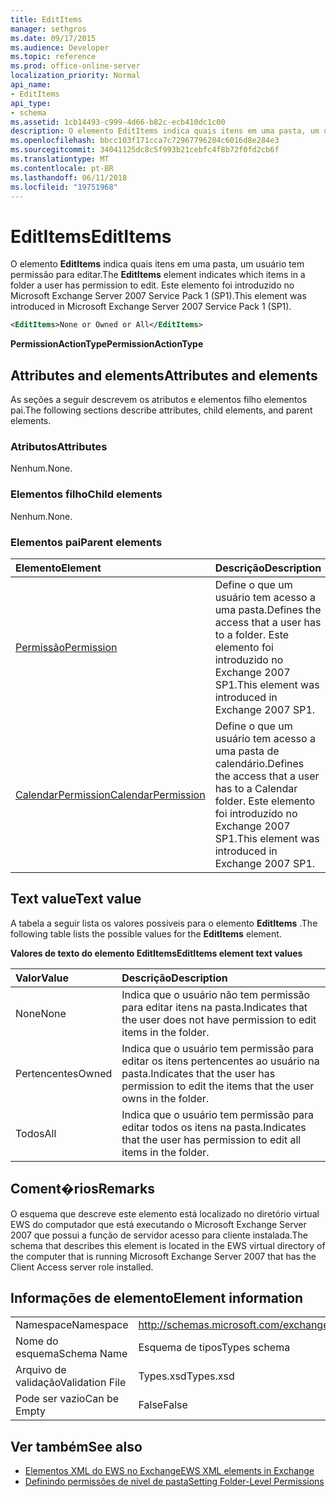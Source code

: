 ```yaml
---
title: EditItems
manager: sethgros
ms.date: 09/17/2015
ms.audience: Developer
ms.topic: reference
ms.prod: office-online-server
localization_priority: Normal
api_name:
- EditItems
api_type:
- schema
ms.assetid: 1cb14493-c999-4d66-b82c-ecb410dc1c00
description: O elemento EditItems indica quais itens em uma pasta, um usuário tem permissão para editar. Este elemento foi introduzido no Microsoft Exchange Server 2007 Service Pack 1 (SP1).
ms.openlocfilehash: bbcc103f171cca7c72967796284c6016d8e284e3
ms.sourcegitcommit: 34041125dc8c5f993b21cebfc4f8b72f0fd2cb6f
ms.translationtype: MT
ms.contentlocale: pt-BR
ms.lasthandoff: 06/11/2018
ms.locfileid: "19751968"
---
```

# <a name="edititems"></a><span data-ttu-id="7ab28-104">EditItems</span><span class="sxs-lookup"><span data-stu-id="7ab28-104">EditItems</span></span>

<span data-ttu-id="7ab28-105">O elemento **EditItems** indica quais itens em uma pasta, um usuário tem permissão para editar.</span><span class="sxs-lookup"><span data-stu-id="7ab28-105">The **EditItems** element indicates which items in a folder a user has permission to edit.</span></span> <span data-ttu-id="7ab28-106">Este elemento foi introduzido no Microsoft Exchange Server 2007 Service Pack 1 (SP1).</span><span class="sxs-lookup"><span data-stu-id="7ab28-106">This element was introduced in Microsoft Exchange Server 2007 Service Pack 1 (SP1).</span></span> 
  
```xml
<EditItems>None or Owned or All</EditItems>
```

 <span data-ttu-id="7ab28-107">**PermissionActionType**</span><span class="sxs-lookup"><span data-stu-id="7ab28-107">**PermissionActionType**</span></span>
## <a name="attributes-and-elements"></a><span data-ttu-id="7ab28-108">Attributes and elements</span><span class="sxs-lookup"><span data-stu-id="7ab28-108">Attributes and elements</span></span>

<span data-ttu-id="7ab28-109">As seções a seguir descrevem os atributos e elementos filho elementos pai.</span><span class="sxs-lookup"><span data-stu-id="7ab28-109">The following sections describe attributes, child elements, and parent elements.</span></span>
  
### <a name="attributes"></a><span data-ttu-id="7ab28-110">Atributos</span><span class="sxs-lookup"><span data-stu-id="7ab28-110">Attributes</span></span>

<span data-ttu-id="7ab28-111">Nenhum.</span><span class="sxs-lookup"><span data-stu-id="7ab28-111">None.</span></span>
  
### <a name="child-elements"></a><span data-ttu-id="7ab28-112">Elementos filho</span><span class="sxs-lookup"><span data-stu-id="7ab28-112">Child elements</span></span>

<span data-ttu-id="7ab28-113">Nenhum.</span><span class="sxs-lookup"><span data-stu-id="7ab28-113">None.</span></span>
  
### <a name="parent-elements"></a><span data-ttu-id="7ab28-114">Elementos pai</span><span class="sxs-lookup"><span data-stu-id="7ab28-114">Parent elements</span></span>

|<span data-ttu-id="7ab28-115">**Elemento**</span><span class="sxs-lookup"><span data-stu-id="7ab28-115">**Element**</span></span>|<span data-ttu-id="7ab28-116">**Descrição**</span><span class="sxs-lookup"><span data-stu-id="7ab28-116">**Description**</span></span>|
|:-----|:-----|
|[<span data-ttu-id="7ab28-117">Permissão</span><span class="sxs-lookup"><span data-stu-id="7ab28-117">Permission</span></span>](permission.md) <br/> |<span data-ttu-id="7ab28-118">Define o que um usuário tem acesso a uma pasta.</span><span class="sxs-lookup"><span data-stu-id="7ab28-118">Defines the access that a user has to a folder.</span></span> <span data-ttu-id="7ab28-119">Este elemento foi introduzido no Exchange 2007 SP1.</span><span class="sxs-lookup"><span data-stu-id="7ab28-119">This element was introduced in Exchange 2007 SP1.</span></span>  <br/> |
|[<span data-ttu-id="7ab28-120">CalendarPermission</span><span class="sxs-lookup"><span data-stu-id="7ab28-120">CalendarPermission</span></span>](calendarpermission.md) <br/> |<span data-ttu-id="7ab28-121">Define o que um usuário tem acesso a uma pasta de calendário.</span><span class="sxs-lookup"><span data-stu-id="7ab28-121">Defines the access that a user has to a Calendar folder.</span></span> <span data-ttu-id="7ab28-122">Este elemento foi introduzido no Exchange 2007 SP1.</span><span class="sxs-lookup"><span data-stu-id="7ab28-122">This element was introduced in Exchange 2007 SP1.</span></span>  <br/> |
   
## <a name="text-value"></a><span data-ttu-id="7ab28-123">Text value</span><span class="sxs-lookup"><span data-stu-id="7ab28-123">Text value</span></span>

<span data-ttu-id="7ab28-124">A tabela a seguir lista os valores possíveis para o elemento **EditItems** .</span><span class="sxs-lookup"><span data-stu-id="7ab28-124">The following table lists the possible values for the **EditItems** element.</span></span> 
  
<span data-ttu-id="7ab28-125">**Valores de texto do elemento EditItems**</span><span class="sxs-lookup"><span data-stu-id="7ab28-125">**EditItems element text values**</span></span>

|<span data-ttu-id="7ab28-126">**Valor**</span><span class="sxs-lookup"><span data-stu-id="7ab28-126">**Value**</span></span>|<span data-ttu-id="7ab28-127">**Descrição**</span><span class="sxs-lookup"><span data-stu-id="7ab28-127">**Description**</span></span>|
|:-----|:-----|
|<span data-ttu-id="7ab28-128">None</span><span class="sxs-lookup"><span data-stu-id="7ab28-128">None</span></span>  <br/> |<span data-ttu-id="7ab28-129">Indica que o usuário não tem permissão para editar itens na pasta.</span><span class="sxs-lookup"><span data-stu-id="7ab28-129">Indicates that the user does not have permission to edit items in the folder.</span></span>  <br/> |
|<span data-ttu-id="7ab28-130">Pertencentes</span><span class="sxs-lookup"><span data-stu-id="7ab28-130">Owned</span></span>  <br/> |<span data-ttu-id="7ab28-131">Indica que o usuário tem permissão para editar os itens pertencentes ao usuário na pasta.</span><span class="sxs-lookup"><span data-stu-id="7ab28-131">Indicates that the user has permission to edit the items that the user owns in the folder.</span></span>  <br/> |
|<span data-ttu-id="7ab28-132">Todos</span><span class="sxs-lookup"><span data-stu-id="7ab28-132">All</span></span>  <br/> |<span data-ttu-id="7ab28-133">Indica que o usuário tem permissão para editar todos os itens na pasta.</span><span class="sxs-lookup"><span data-stu-id="7ab28-133">Indicates that the user has permission to edit all items in the folder.</span></span>  <br/> |
   
## <a name="remarks"></a><span data-ttu-id="7ab28-134">Coment�rios</span><span class="sxs-lookup"><span data-stu-id="7ab28-134">Remarks</span></span>

<span data-ttu-id="7ab28-135">O esquema que descreve este elemento está localizado no diretório virtual EWS do computador que está executando o Microsoft Exchange Server 2007 que possui a função de servidor acesso para cliente instalada.</span><span class="sxs-lookup"><span data-stu-id="7ab28-135">The schema that describes this element is located in the EWS virtual directory of the computer that is running Microsoft Exchange Server 2007 that has the Client Access server role installed.</span></span>
  
## <a name="element-information"></a><span data-ttu-id="7ab28-136">Informações de elemento</span><span class="sxs-lookup"><span data-stu-id="7ab28-136">Element information</span></span>

|||
|:-----|:-----|
|<span data-ttu-id="7ab28-137">Namespace</span><span class="sxs-lookup"><span data-stu-id="7ab28-137">Namespace</span></span>  <br/> |http://schemas.microsoft.com/exchange/services/2006/types  <br/> |
|<span data-ttu-id="7ab28-138">Nome do esquema</span><span class="sxs-lookup"><span data-stu-id="7ab28-138">Schema Name</span></span>  <br/> |<span data-ttu-id="7ab28-139">Esquema de tipos</span><span class="sxs-lookup"><span data-stu-id="7ab28-139">Types schema</span></span>  <br/> |
|<span data-ttu-id="7ab28-140">Arquivo de validação</span><span class="sxs-lookup"><span data-stu-id="7ab28-140">Validation File</span></span>  <br/> |<span data-ttu-id="7ab28-141">Types.xsd</span><span class="sxs-lookup"><span data-stu-id="7ab28-141">Types.xsd</span></span>  <br/> |
|<span data-ttu-id="7ab28-142">Pode ser vazio</span><span class="sxs-lookup"><span data-stu-id="7ab28-142">Can be Empty</span></span>  <br/> |<span data-ttu-id="7ab28-143">False</span><span class="sxs-lookup"><span data-stu-id="7ab28-143">False</span></span>  <br/> |
   
## <a name="see-also"></a><span data-ttu-id="7ab28-144">Ver também</span><span class="sxs-lookup"><span data-stu-id="7ab28-144">See also</span></span>

- [<span data-ttu-id="7ab28-145">Elementos XML do EWS no Exchange</span><span class="sxs-lookup"><span data-stu-id="7ab28-145">EWS XML elements in Exchange</span></span>](ews-xml-elements-in-exchange.md)
- [<span data-ttu-id="7ab28-146">Definindo permissões de nível de pasta</span><span class="sxs-lookup"><span data-stu-id="7ab28-146">Setting Folder-Level Permissions</span></span>](http://msdn.microsoft.com/library/c7530e86-5112-401c-b10a-9c054ae59f07%28Office.15%29.aspx)

